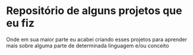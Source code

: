 ﻿# Repositório de alguns projetos que eu fiz

Onde em sua maior parte eu acabei criando esses projetos para aprender mais sobre alguma parte de determinada linguagem e/ou conceito

